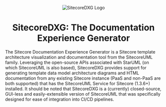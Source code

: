 <p align="center">
  <img src="https://zkniebel.gitbooks.io/sitecoredxg/content/assets/SitecoreDXG-logo-50x50.png" alt="SitecoreDXG Logo" />
</p>

<h1 align="center">SitecoreDXG: The Documentation Experience Generator</h1>

The Sitecore Documentation Experience Generator is a Sitecore template architecture visualization and documentation tool from the SitecoreUML family. Leveraging the open-source APIs associated with StarUML \(on which SitecoreUML is also based\), SitecoreDXG provides support for generating template data model architecture diagrams and HTML documentation from any existing Sitecore instance \(PaaS and non-PaaS are both supported\) that has the SitecoreUML Service for Sitecore \(1.3.6+\) installed. It should be noted that SitecoreDXG is a \(currently\) closed-source, GUI-less and easily-extensible version of SitecoreUML that was specifically designed for ease of integration into CI/CD pipelines.


